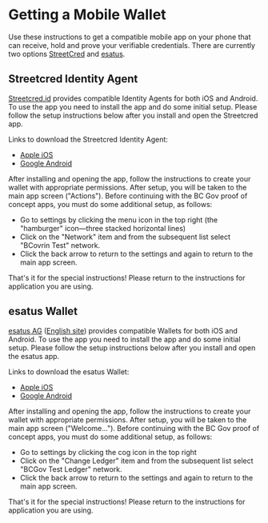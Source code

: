 # Getting a Mobile Wallet

Use these instructions to get a compatible mobile app on your phone that can receive, hold and prove your verifiable credentials. There are currently two options [StreetCred](#streetcred-identity-agent) and [esatus](#esatus-wallet).

## Streetcred Identity Agent

[Streetcred.id](https://streetcred.id) provides compatible Identity Agents for both iOS and Android. To use the app you need to install the app and do some initial setup. Please follow the setup instructions below after you install and open the Streetcred app.

Links to download the Streetcred Identity Agent:

- [Apple iOS](https://apps.apple.com/us/app/streetcred-identity-agent/id1475160728)
- [Google Android](https://play.google.com/store/apps/details?id=id.streetcred.apps.mobile)

After installing and opening the app, follow the instructions to create your wallet with appropriate permissions. After setup, you will be taken to the main app screen ("Actions"). Before continuing with the BC Gov proof of concept apps, you must do some additional setup, as follows:

- Go to settings by clicking the menu icon in the top right (the "hamburger" icon&mdash;three stacked horizontal lines)
- Click on the "Network" item and from the subsequent list select "BCovrin Test" network.
- Click the back arrow to return to the settings and again to return to the main app screen.

That's it for the special instructions! Please return to the instructions for application you are using.

## esatus Wallet

[esatus AG](https://esatus.com) ([English site](https://esatus.com/?lang=en)) provides compatible Wallets for both iOS and Android. To use the app you need to install the app and do some initial setup. Please follow the setup instructions below after you install and open the esatus app.

Links to download the esatus Wallet:

- [Apple iOS](https://apps.apple.com/ca/app/esatus-wallet/id1496769057)
- [Google Android](https://play.google.com/store/apps/details?id=com.esatus.wallet)

After installing and opening the app, follow the instructions to create your wallet with appropriate permissions. After setup, you will be taken to the main app screen ("Welcome..."). Before continuing with the BC Gov proof of concept apps, you must do some additional setup, as follows:

- Go to settings by clicking the cog icon in the top right
- Click on the "Change Ledger" item and from the subsequent list select "BCGov Test Ledger" network.
- Click the back arrow to return to the settings and again to return to the main app screen.

That's it for the special instructions! Please return to the instructions for application you are using.
